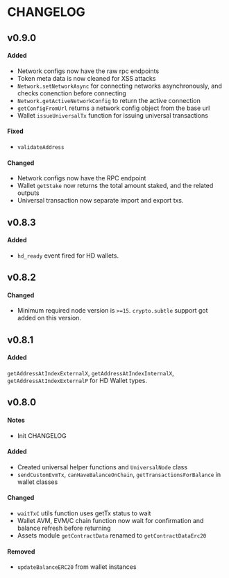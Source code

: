 # CHANGELOG

## v0.9.0

#### Added

-   Network configs now have the raw rpc endpoints
-   Token meta data is now cleaned for XSS attacks
-   `Network.setNetworkAsync` for connecting networks asynchronously, and checks conenction before connecting
-   `Network.getActiveNetworkConfig` to return the active connection
-   `getConfigFromUrl` returns a network config object from the base url
-   Wallet `issueUniversalTx` function for issuing universal transactions

#### Fixed

-   `validateAddress`

#### Changed

-   Network configs now have the RPC endpoint
-   Wallet `getStake` now returns the total amount staked, and the related outputs
-   Universal transaction now separate import and export txs.

## v0.8.3

#### Added

-   `hd_ready` event fired for HD wallets.

## v0.8.2

#### Changed

-   Minimum required node version is `>=15`. `crypto.subtle` support got added on this version.

## v0.8.1

#### Added

`getAddressAtIndexExternalX`, `getAddressAtIndexInternalX`, `getAddressAtIndexExternalP` for HD Wallet types.

## v0.8.0

#### Notes

-   Init CHANGELOG

#### Added

-   Created universal helper functions and `UniversalNode` class
-   `sendCustomEvmTx`, `canHaveBalanceOnChain`, `getTransactionsForBalance` in wallet classes

#### Changed

-   `waitTxC` utils function uses getTx status to wait
-   Wallet AVM, EVM/C chain function now wait for confirmation and balance refresh before returning
-   Assets module `getContractData` renamed to `getContractDataErc20`

#### Removed

-   `updateBalanceERC20` from wallet instances
